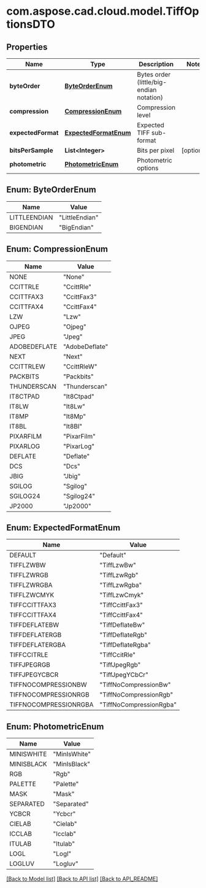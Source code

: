 
# com.aspose.cad.cloud.model.TiffOptionsDTO

## Properties
Name | Type | Description | Notes
------------ | ------------- | ------------- | -------------
**byteOrder** | [**ByteOrderEnum**](#ByteOrderEnum) | Bytes order (little/big-endian notation) | 
**compression** | [**CompressionEnum**](#CompressionEnum) | Compression level | 
**expectedFormat** | [**ExpectedFormatEnum**](#ExpectedFormatEnum) | Expected TIFF sub-format | 
**bitsPerSample** | **List&lt;Integer&gt;** | Bits per pixel |  [optional]
**photometric** | [**PhotometricEnum**](#PhotometricEnum) | Photometric options | 


<a name="ByteOrderEnum"></a>
## Enum: ByteOrderEnum
Name | Value
---- | -----
LITTLEENDIAN | &quot;LittleEndian&quot;
BIGENDIAN | &quot;BigEndian&quot;


<a name="CompressionEnum"></a>
## Enum: CompressionEnum
Name | Value
---- | -----
NONE | &quot;None&quot;
CCITTRLE | &quot;CcittRle&quot;
CCITTFAX3 | &quot;CcittFax3&quot;
CCITTFAX4 | &quot;CcittFax4&quot;
LZW | &quot;Lzw&quot;
OJPEG | &quot;Ojpeg&quot;
JPEG | &quot;Jpeg&quot;
ADOBEDEFLATE | &quot;AdobeDeflate&quot;
NEXT | &quot;Next&quot;
CCITTRLEW | &quot;CcittRleW&quot;
PACKBITS | &quot;Packbits&quot;
THUNDERSCAN | &quot;Thunderscan&quot;
IT8CTPAD | &quot;It8Ctpad&quot;
IT8LW | &quot;It8Lw&quot;
IT8MP | &quot;It8Mp&quot;
IT8BL | &quot;It8Bl&quot;
PIXARFILM | &quot;PixarFilm&quot;
PIXARLOG | &quot;PixarLog&quot;
DEFLATE | &quot;Deflate&quot;
DCS | &quot;Dcs&quot;
JBIG | &quot;Jbig&quot;
SGILOG | &quot;Sgilog&quot;
SGILOG24 | &quot;Sgilog24&quot;
JP2000 | &quot;Jp2000&quot;


<a name="ExpectedFormatEnum"></a>
## Enum: ExpectedFormatEnum
Name | Value
---- | -----
DEFAULT | &quot;Default&quot;
TIFFLZWBW | &quot;TiffLzwBw&quot;
TIFFLZWRGB | &quot;TiffLzwRgb&quot;
TIFFLZWRGBA | &quot;TiffLzwRgba&quot;
TIFFLZWCMYK | &quot;TiffLzwCmyk&quot;
TIFFCCITTFAX3 | &quot;TiffCcittFax3&quot;
TIFFCCITTFAX4 | &quot;TiffCcittFax4&quot;
TIFFDEFLATEBW | &quot;TiffDeflateBw&quot;
TIFFDEFLATERGB | &quot;TiffDeflateRgb&quot;
TIFFDEFLATERGBA | &quot;TiffDeflateRgba&quot;
TIFFCCITRLE | &quot;TiffCcitRle&quot;
TIFFJPEGRGB | &quot;TiffJpegRgb&quot;
TIFFJPEGYCBCR | &quot;TiffJpegYCbCr&quot;
TIFFNOCOMPRESSIONBW | &quot;TiffNoCompressionBw&quot;
TIFFNOCOMPRESSIONRGB | &quot;TiffNoCompressionRgb&quot;
TIFFNOCOMPRESSIONRGBA | &quot;TiffNoCompressionRgba&quot;


<a name="PhotometricEnum"></a>
## Enum: PhotometricEnum
Name | Value
---- | -----
MINISWHITE | &quot;MinIsWhite&quot;
MINISBLACK | &quot;MinIsBlack&quot;
RGB | &quot;Rgb&quot;
PALETTE | &quot;Palette&quot;
MASK | &quot;Mask&quot;
SEPARATED | &quot;Separated&quot;
YCBCR | &quot;Ycbcr&quot;
CIELAB | &quot;Cielab&quot;
ICCLAB | &quot;Icclab&quot;
ITULAB | &quot;Itulab&quot;
LOGL | &quot;Logl&quot;
LOGLUV | &quot;Logluv&quot;


[[Back to Model list]](API_README.md#documentation-for-models) [[Back to API list]](API_README.md#documentation-for-api-endpoints) [[Back to API_README]](API_README.md)


